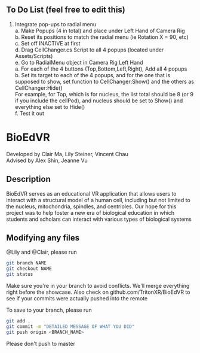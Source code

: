 ## To Do List (feel free to edit this)
1. Integrate pop-ups to radial menu\
	a. Make Popups (4 in total) and place under Left Hand of Camera Rig\
	b. Reset its positions to match the radial menu (ie Rotation X = 90, etc)\
	c. Set off INACTIVE at first\
	d. Drag CellChanger.cs Script to all 4 popups (located under Assets/Scripts)\
	e. Go to RadialMenu object in Camera Rig Left Hand\
		a. For each of the 4 buttons (Top,Bottom,Left,Right), Add all 4 popups\
		b. Set its target to each of the 4 popups, and for the one that is\
			supposed to show, set function to CellChanger:Show() and the others
			as CellChanger:Hide()\
			For example, for Top, which is for nucleus, the list total should be
			8 (or 9 if you include the cellPod), and nucleus should be set to
			Show() and everything else set to Hide()\
	f. Test it out

# BioEdVR
Developed by Clair Ma, Lily Steiner, Vincent Chau\
Advised by Alex Shin, Jeanne Vu

## Description
BioEdVR serves as an educational VR application that allows users to interact
with a structural model of a human cell, including but not limited to the
nucleus, mitochondria, spindles, and centrioles. Our hope for this project
was to help foster a new era of biological education in which students and
scholars can interact with various types of biological systems

## Modifying any files
@Lily and @Clair, please run
```bash
git branch NAME
git checkout NAME
git status
```
Make sure you're in your branch to avoid conflicts. We'll merge everything
right before the showcase. Also check on github.com/TritonXR/BioEdVR to see
if your commits were actually pushed into the remote

To save to your branch, please run
```bash
git add .
git commit -m "DETAILED MESSAGE OF WHAT YOU DID"
git push origin <BRANCH_NAME>
```
Please don't push to master


